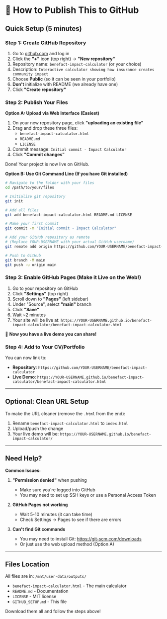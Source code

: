 # 🚀 How to Publish This to GitHub

## Quick Setup (5 minutes)

### Step 1: Create GitHub Repository

1. Go to [github.com](https://github.com) and log in
2. Click the **"+"** icon (top right) → **"New repository"**
3. Repository name: `benefact-impact-calculator` (or your choice)
4. Description: `Interactive calculator showing how insurance creates community impact`
5. Choose **Public** (so it can be seen in your portfolio)
6. **Don't** initialize with README (we already have one)
7. Click **"Create repository"**

### Step 2: Publish Your Files

**Option A: Upload via Web Interface (Easiest)**

1. On your new repository page, click **"uploading an existing file"**
2. Drag and drop these three files:
   - `benefact-impact-calculator.html`
   - `README.md`
   - `LICENSE`
3. Commit message: `Initial commit - Impact Calculator`
4. Click **"Commit changes"**

Done! Your project is now live on GitHub.

**Option B: Use Git Command Line (If you have Git installed)**

```bash
# Navigate to the folder with your files
cd /path/to/your/files

# Initialize git repository
git init

# Add all files
git add benefact-impact-calculator.html README.md LICENSE

# Make your first commit
git commit -m "Initial commit - Impact Calculator"

# Add your GitHub repository as remote
# (Replace YOUR-USERNAME with your actual GitHub username)
git remote add origin https://github.com/YOUR-USERNAME/benefact-impact-calculator.git

# Push to GitHub
git branch -M main
git push -u origin main
```

### Step 3: Enable GitHub Pages (Make it Live on the Web!)

1. Go to your repository on GitHub
2. Click **"Settings"** (top right)
3. Scroll down to **"Pages"** (left sidebar)
4. Under "Source", select **"main"** branch
5. Click **"Save"**
6. Wait ~2 minutes
7. Your site will be live at: `https://YOUR-USERNAME.github.io/benefact-impact-calculator/benefact-impact-calculator.html`

🎉 **Now you have a live demo you can share!**

### Step 4: Add to Your CV/Portfolio

You can now link to:
- **Repository**: `https://github.com/YOUR-USERNAME/benefact-impact-calculator`
- **Live Demo**: `https://YOUR-USERNAME.github.io/benefact-impact-calculator/benefact-impact-calculator.html`

---

## Optional: Clean URL Setup

To make the URL cleaner (remove the `.html` from the end):

1. Rename `benefact-impact-calculator.html` to `index.html`
2. Upload/push the change
3. Your live demo will be: `https://YOUR-USERNAME.github.io/benefact-impact-calculator/`

---

## Need Help?

**Common Issues:**

1. **"Permission denied"** when pushing
   - Make sure you're logged into GitHub
   - You may need to set up SSH keys or use a Personal Access Token

2. **GitHub Pages not working**
   - Wait 5-10 minutes (it can take time)
   - Check Settings → Pages to see if there are errors

3. **Can't find Git commands**
   - You may need to install Git: https://git-scm.com/downloads
   - Or just use the web upload method (Option A)

---

## Files Location

All files are in: `/mnt/user-data/outputs/`

- `benefact-impact-calculator.html` - The main calculator
- `README.md` - Documentation
- `LICENSE` - MIT license
- `GITHUB_SETUP.md` - This file

Download them all and follow the steps above!

